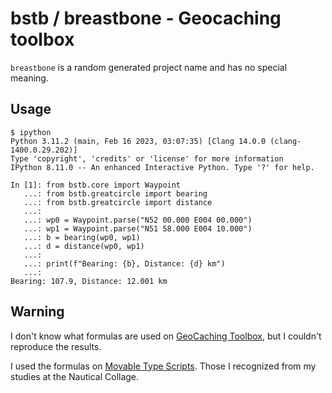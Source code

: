 
# bstb / breastbone - Geocaching toolbox

`breastbone` is a random generated project name and has no special meaning.

## Usage

```console
$ ipython
Python 3.11.2 (main, Feb 16 2023, 03:07:35) [Clang 14.0.0 (clang-1400.0.29.202)]
Type 'copyright', 'credits' or 'license' for more information
IPython 8.11.0 -- An enhanced Interactive Python. Type '?' for help.

In [1]: from bstb.core import Waypoint
   ...: from bstb.greatcircle import bearing
   ...: from bstb.greatcircle import distance
   ...: 
   ...: wp0 = Waypoint.parse("N52 00.000 E004 00.000")
   ...: wp1 = Waypoint.parse("N51 58.000 E004 10.000")
   ...: b = bearing(wp0, wp1)
   ...: d = distance(wp0, wp1)
   ...: 
   ...: print(f"Bearing: {b}, Distance: {d} km")
   ...: 
Bearing: 107.9, Distance: 12.001 km

```

## Warning

I don't know what formulas are used on
[GeoCaching Toolbox](https://www.geocachingtoolbox.com/), but I couldn't reproduce the results.

I used the formulas on [Movable Type Scripts](https://www.movable-type.co.uk/scripts/latlong.html). Those I recognized from my studies at the Nautical Collage.
